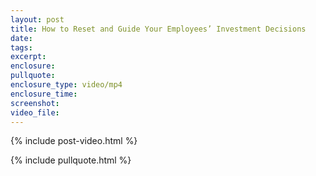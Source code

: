 ```yaml
---
layout: post
title: How to Reset and Guide Your Employees’ Investment Decisions
date:
tags:
excerpt:
enclosure:
pullquote:
enclosure_type: video/mp4
enclosure_time:
screenshot:
video_file:
---
```

{% include post-video.html %}

{% include pullquote.html %}
